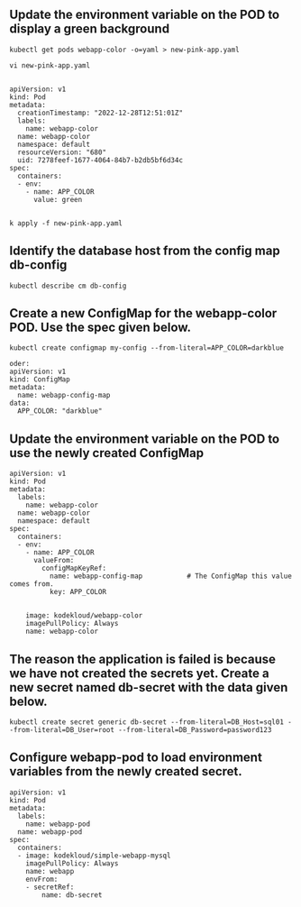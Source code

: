## Update the environment variable on the POD to display a green background
```
kubectl get pods webapp-color -o=yaml > new-pink-app.yaml

vi new-pink-app.yaml


apiVersion: v1
kind: Pod
metadata:
  creationTimestamp: "2022-12-28T12:51:01Z"
  labels:
    name: webapp-color
  name: webapp-color
  namespace: default
  resourceVersion: "680"
  uid: 7278feef-1677-4064-84b7-b2db5bf6d34c
spec:
  containers:
  - env:
    - name: APP_COLOR
      value: green


k apply -f new-pink-app.yaml
```

## Identify the database host from the config map db-config
`kubectl describe cm db-config `


## Create a new ConfigMap for the webapp-color POD. Use the spec given below.
```
kubectl create configmap my-config --from-literal=APP_COLOR=darkblue 

oder:
apiVersion: v1
kind: ConfigMap
metadata:
  name: webapp-config-map
data:
  APP_COLOR: "darkblue"
```


## Update the environment variable on the POD to use the newly created ConfigMap
```
apiVersion: v1
kind: Pod
metadata:
  labels:
    name: webapp-color
  name: webapp-color
  namespace: default
spec:
  containers:
  - env:
    - name: APP_COLOR
      valueFrom:
        configMapKeyRef:
          name: webapp-config-map           # The ConfigMap this value comes from.
          key: APP_COLOR


    image: kodekloud/webapp-color
    imagePullPolicy: Always
    name: webapp-color

```

## The reason the application is failed is because we have not created the secrets yet. Create a new secret named db-secret with the data given below.
```
kubectl create secret generic db-secret --from-literal=DB_Host=sql01 --from-literal=DB_User=root --from-literal=DB_Password=password123
```

## Configure webapp-pod to load environment variables from the newly created secret.
```
apiVersion: v1
kind: Pod
metadata:
  labels:
    name: webapp-pod
  name: webapp-pod
spec:
  containers:
  - image: kodekloud/simple-webapp-mysql
    imagePullPolicy: Always
    name: webapp
    envFrom:
    - secretRef:
        name: db-secret
```